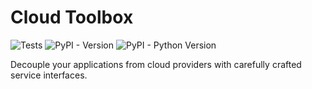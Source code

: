 # Cloud Toolbox

![Tests](https://github.com/DotzInc/cloud-toolbox/actions/workflows/tests.yml/badge.svg?event=push)
![PyPI - Version](https://img.shields.io/pypi/v/cloudtoolbox)
![PyPI - Python Version](https://img.shields.io/pypi/pyversions/cloudtoolbox)

Decouple your applications from cloud providers with carefully crafted service interfaces.
